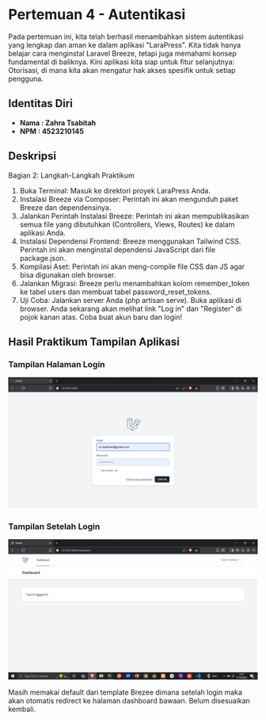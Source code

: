 # Pertemuan 4 - Autentikasi

Pada pertemuan ini, kita telah berhasil menambahkan sistem autentikasi yang lengkap dan
aman ke dalam aplikasi "LaraPress". Kita tidak hanya belajar cara menginstal Laravel Breeze,
tetapi juga memahami konsep fundamental di baliknya. Kini aplikasi kita siap untuk fitur
selanjutnya: Otorisasi, di mana kita akan mengatur hak akses spesifik untuk setiap pengguna.

## Identitas Diri

-   **Nama : Zahra Tsabitah**
-   **NPM : 4523210145**

## Deskripsi

Bagian 2: Langkah-Langkah Praktikum

1. Buka Terminal: Masuk ke direktori proyek LaraPress Anda.
2. Instalasi Breeze via Composer: Perintah ini akan mengunduh paket Breeze dan
   dependensinya.
3. Jalankan Perintah Instalasi Breeze: Perintah ini akan mempublikasikan semua file
   yang dibutuhkan (Controllers, Views, Routes) ke dalam aplikasi Anda.
4. Instalasi Dependensi Frontend: Breeze menggunakan Tailwind CSS. Perintah ini akan
   menginstal dependensi JavaScript dari file package.json.
5. Kompilasi Aset: Perintah ini akan meng-compile file CSS dan JS agar bisa digunakan
   oleh browser.
6. Jalankan Migrasi: Breeze perlu menambahkan kolom remember_token ke tabel users
   dan membuat tabel password_reset_tokens.
7. Uji Coba: Jalankan server Anda (php artisan serve). Buka aplikasi di browser. Anda
   sekarang akan melihat link "Log in" dan "Register" di pojok kanan atas. Coba buat
   akun baru dan login!

## Hasil Praktikum Tampilan Aplikasi

### Tampilan Halaman Login

![alt text](image.png)

### Tampilan Setelah Login

![alt text](image-1.png)

Masih memakai default dari template Brezee dimana setelah login maka akan otomatis redirect ke halaman dashboard bawaan. Belum disesuaikan kembali.
